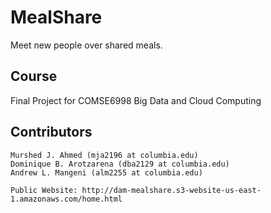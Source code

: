 # MealShare
Meet new people over shared meals.

## Course
Final Project for COMSE6998 Big Data and Cloud Computing

## Contributors
```
Murshed J. Ahmed (mja2196 at columbia.edu)
Dominique B. Arotzarena (dba2129 at columbia.edu)
Andrew L. Mangeni (alm2255 at columbia.edu)

Public Website: http://dam-mealshare.s3-website-us-east-1.amazonaws.com/home.html
```